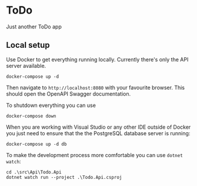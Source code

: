 # ToDo
Just another ToDo app

## Local setup
Use Docker to get everything running locally. Currently there's only the API server available.

```console
docker-compose up -d
```

Then navigate to `http://localhost:8080` with your favourite browser. This should open the OpenAPI Swagger documentation.

To shutdown everything you can use

```console
docker-compose down
```

When you are working with Visual Studio or any other IDE outside of Docker you just need to ensure that the the PostgreSQL database server is running:

```console
docker-compose up -d db
```

To make the development process more comfortable you can use `dotnet watch`:

```console
cd .\src\Api\Todo.Api
dotnet watch run --project .\Todo.Api.csproj
```